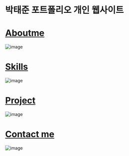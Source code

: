 # 박태준 포트폴리오 개인 웹사이트

# [Aboutme](https://taejun33312.github.io/taejun1/#aboutme)
![image](https://github.com/Taejun33312/taejun1/assets/124347096/c66ba68a-0039-4c90-ae01-7b875a932b21)

# [Skills](https://taejun33312.github.io/taejun1/#skills)
![image](https://github.com/Taejun33312/taejun1/assets/124347096/c35fb4e4-578f-4d84-b7fc-b17377ffab81)

# [Project](https://taejun33312.github.io/taejun1/#project)
![image](https://github.com/Taejun33312/taejun1/assets/124347096/3014b1b0-db49-4a80-873f-b1635c243ff0)

# [Contact me](https://taejun33312.github.io/taejun1/#contact)
![image](https://github.com/Taejun33312/taejun1/assets/124347096/5724795a-b8c3-4723-b61f-922b8de96810)



